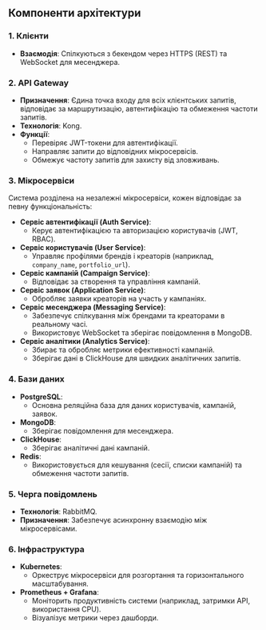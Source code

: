 
## Компоненти архітектури

### 1. Клієнти
- **Взаємодія**: Спілкуються з бекендом через HTTPS (REST) та WebSocket для месенджера.

### 2. API Gateway
- **Призначення**: Єдина точка входу для всіх клієнтських запитів, відповідає за маршрутизацію, автентифікацію та обмеження частоти запитів.
- **Технологія**: Kong.
- **Функції**:
  - Перевіряє JWT-токени для автентифікації.
  - Направляє запити до відповідних мікросервісів.
  - Обмежує частоту запитів для захисту від зловживань.

### 3. Мікросервіси
Система розділена на незалежні мікросервіси, кожен відповідає за певну функціональність:

- **Сервіс автентифікації (Auth Service)**:
  - Керує автентифікацією та авторизацією користувачів (JWT, RBAC).
- **Сервіс користувачів (User Service)**:
  - Управляє профілями брендів і креаторів (наприклад, `company_name`, `portfolio_url`).
- **Сервіс кампаній (Campaign Service)**:
  - Відповідає за створення та управління кампаній.
- **Сервіс заявок (Application Service)**:
  - Обробляє заявки креаторів на участь у кампаніях.
- **Сервіс месенджера (Messaging Service)**:
  - Забезпечує спілкування між брендами та креаторами в реальному часі.
  - Використовує WebSocket та зберігає повідомлення в MongoDB.
- **Сервіс аналітики (Analytics Service)**:
  - Збирає та обробляє метрики ефективності кампаній.
  - Зберігає дані в ClickHouse для швидких аналітичних запитів.

### 4. Бази даних
- **PostgreSQL**:
  - Основна реляційна база для даних користувачів, кампаній, заявок.
- **MongoDB**:
  - Зберігає повідомлення для месенджера.
- **ClickHouse**:
  - Зберігає аналітичні дані кампаній.
- **Redis**:
  - Використовується для кешування (сесії, списки кампаній) та обмеження частоти запитів.

### 5. Черга повідомлень
- **Технологія**: RabbitMQ.
- **Призначення**: Забезпечує асинхронну взаємодію між мікросервісами.

### 6. Інфраструктура
- **Kubernetes**:
  - Оркеструє мікросервіси для розгортання та горизонтального масштабування.
- **Prometheus + Grafana**:
  - Моніторить продуктивність системи (наприклад, затримки API, використання CPU).
  - Візуалізує метрики через дашборди.
